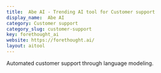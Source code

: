 ```yaml
---
title:  Abe AI - Trending AI tool for Customer support
display_name:  Abe AI
category: Customer support
category_slug: customer-support
key: forethought_ai
website: https://forethought.ai/
layout: aitool
---
```


Automated customer support through language modeling.
